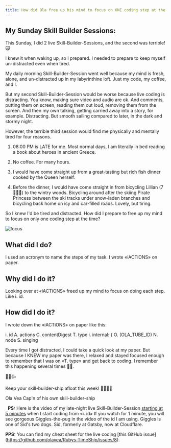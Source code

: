 ```yaml
---
title: How did Ola free up his mind to focus on ONE coding step at the time? While live coding, late at night.
---
```


## My Sunday Skill Builder Sessions:

This Sunday, I did 2 live Skill-Builder-Sessions, and the second was terrible! 🙀

I knew it when waking up, so I prepared. I needed to prepare to keep myself un-distracted even when tired.

My daily morning Skill-Builder-Session went well because my mind is fresh, alone, and un-distracted up in my labyrinthine loft. Just my code, my coffee, and I.

But my second Skill-Builder-Session would be worse because live coding is distracting. You know, making sure video and audio are ok. And comments, putting them on screen, reading them out loud, removing them from the screen. And then my own talking, getting carried away into a story, for example. Distracting. But smooth sailing compared to later, in the dark and stormy night.

However, the terrible third session would find me physically and mentally tired for four reasons.

1. 08:00 PM is LATE for me. Most normal days, I am literally in bed reading a book about heroes in ancient Greece.

2. No coffee. For many hours.

3. I would have come straight up from a great-tasting but rich fish dinner cooked by the Queen herself.

4. Before the dinner, I would have come straight in from bicycling Lillian (7 🏴‍☠️👸) to the wintry woods. Bicycling around after the skiing Pirate Princess between the ski tracks under snow-laden branches and bicycling back home on icy and car-filled roads. Lovely, but tiring.

So I knew I'd be tired and distracted. How did I prepare to free up my mind to focus on only one coding step at the time?

![focus](skill-builder-w3-2022.png)

## What did I do?

I used an acronym to name the steps of my task. I wrote «iACTiONS» on paper.

## Why did I do it?

Looking over at «iACTiONS» freed up my mind to focus on doing each step. Like i. id.

## How did I do it?

I wrote down the «iACTiONS» on paper like this:

i. id
A. actions
C. contentDigest
T. type
i. internal: {
O. (OLA_TUBE_ID)
N. node
S. singing

Every time I got distracted, I could take a quick look at my paper. But because I KNEW my paper was there, I relaxed and stayed focused enough to remember that I was on «T. type» and get back to coding. I remember this happening several times 💪😺.

💪😺👍

Keep your skill-builder-ship afloat this week!
🔧⛵🏴‍☠️

Ola Vea
Cap'n of his own skill-builder-ship

&nbsp;
**PS:** Here is the video of my late-night live Skill-Builder-Session [starting at 5 minutes](https://youtu.be/_ZLxiOfhIi8?t=329) when I start coding from «i. id» If you watch for 1 minute, you will see gorgeous Giggles-the-pug in the video of the id I am using. Giggles is one of Sid's two dogs. Sid, formerly at Gatsby, now at Cloudflare.

**PPS:** You can find my cheat sheet for the live coding [this GitHub issue] (https://github.com/olavea/Rubys-TimeShip/issues/8).
